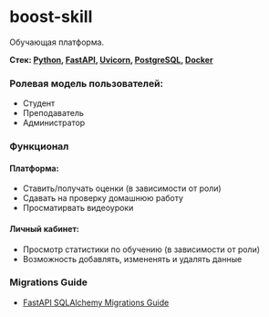 # boost-skill
Обучающая платформа.

**Стек:
[Python](https://www.python.org/),
[FastAPI](https://fastapi.tiangolo.com/),
[Uvicorn](https://www.uvicorn.org/),
[PostgreSQL](https://www.postgresql.org/),
[Docker](https://www.docker.com/)**

### Ролевая модель пользователей:
- Студент
- Преподаватель
- Администратор


### Функционал
#### Платформа:
- Ставить/получать оценки (в зависимости от роли)
- Сдавать на проверку домашнюю работу
- Просматирвать видеоуроки


#### Личный кабинет:
- Просмотр статистики по обучению (в зависимости от роли)
- Возможность добавлять, измененять и удалять данные


### Migrations Guide
- [FastAPI SQLAlchemy Migrations Guide](https://fastapi.blog/blog/posts/2023-07-20-fastapi-sqlalchemy-migrations-guide/#step-5-configuring-alembic)
